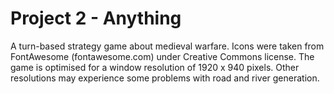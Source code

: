 # Project 2 - Anything

A turn-based strategy game about medieval warfare.
Icons were taken from FontAwesome (fontawesome.com) under Creative Commons license.
The game is optimised for a window resolution of 1920 x 940 pixels. Other resolutions may experience some problems with road and river generation.
